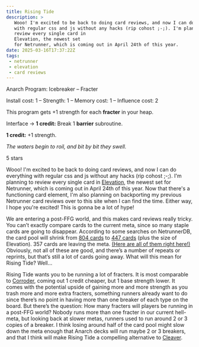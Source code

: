```yaml
---
title: Rising Tide
description: >
   Wooo! I'm excited to be back to doing card reviews, and now I can do everything
   with regular css and js without any hacks (rip cohost ;-;). I'm planning to
   review every single card in
   Elevation, the newest set
   for Netrunner, which is coming out in April 24th of this year.
date: 2025-03-16T17:37:22Z
tags:
 - netrunner
 - elevation
 - card reviews
---
```


<card-frame name="rising-tide" side="runner" stars="5" src="https://cdn.ewie.online/nsg-rising-tide.jpeg">

<div class="visually-hidden" id="card-name-rising-tide">

Anarch Program: Icebreaker – Fracter

Install cost: 1 – Strength: 1 – Memory cost: 1 – Influence cost: 2

This program gets +1 strength for each **fracter** in your heap.

Interface → **1 credit:** Break 1 **barrier** subroutine.

**1 credit:** +1 strength.

_The waters begin to roil, and bit by bit they swell._

5 stars

</div>

</card-frame>

<script type="module" src="/assets/js/components/card-frame.js"></script>

Wooo! I'm excited to be back to doing card reviews, and now I can do everything
with regular css and js without any hacks (rip cohost ;-;). I'm planning to
review every single card in
[Elevation](https://nullsignal.games/blog/welcome-to-elevation/), the newest set
for Netrunner, which is coming out in April 24th of this year. Now that there's
a functioning card element, I'm also planning on backporting my previous
Netrunner card reviews over to this site when I can find the time. Either way, I
hope you're excited! This is gonna be a lot of hype!

We are entering a post-FFG world, and this makes card reviews really tricky. You
can’t exactly compare cards to the current meta, since so many staple cards are
going to disappear. According to some searches on NetrunnerDB, the card pool
will shrink from
[804 cards](https://netrunnerdb.com/find/?q=b%3Astandard-ban-list-24-12%20z%3Arotation-2023&view=list&sort=release-date&page=1&_locale=en)
to
[447 cards](https://netrunnerdb.com/find/?q=c%3A33%7C32%7C30%7C26+b%3Astandard-ban-list-24-12&sort=name&view=list&_locale=en)
(plus the size of Elevation). 357 cards are leaving the meta.
[(Here are all of them right here!)](https://netrunnerdb.com/find/?q=b%3Astandard-ban-list-24-12+z%3Arotation-2023+c%2133%7C32%7C30%7C26&sort=release-date&view=list&_locale=en)
Obviously, not all of these are good, and there’s a number of repeats or
reprints, but that’s still a lot of cards going away. What will this mean for
Rising Tide? Well…

Rising Tide wants you to be running a lot of fracters. It is most comparable to
[Corroder](https://netrunnerdb.com/en/card/25010), coming out 1 credit cheaper,
but 1 base strength lower. It comes with the potential upside of gaining more
and more strength as you trash more and more extra fracters, something runners
already want to do since there’s no point in having more than one breaker of
each type on the board. But there’s the question: How many fracters will players
be running in a post-FFG world? Nobody runs more than one fracter in our current
hell-meta, but looking back at slower metas, runners used to run around 2 or 3
copies of a breaker. I think losing around half of the card pool might slow down
the meta enough that Anarch decks will run maybe 2 or 3 breakers, and that I
think will make Rising Tide a compelling alternative to
[Cleaver](https://netrunnerdb.com/en/card/30006).
